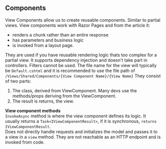 ## Components

View Components allow us to create reusable components. Similar to partial views. 
View components work with Razor Pages and from the article it: 
- renders a chunk rather than an entire response
-  has parameters and business logic
- is invoked from a layout page.  

They are used if you have reusable rendering logic thats too complex for a partial view. It supports dependency injection and doesn't take part in controllers. Filters cannot be used.  The file name for the view will typically be `Default.cshtml` and it is recommended to use the file path of `/Views/Shared/Components/{View Component Name}/{View Name}`
They consist of two parts:  
1. The class, derived from ViewComponent. Many devs use the methods/props deriving from the ViewComponent.
2. The result is returns, the view.

**View component methods**  
`InvokeAsync` method is where the view component defines its logic. It usually returns a `Task<IViewComponentResult>`, if it is synchronous, `returns IViewComponentResult`.  
Does not directly handle requests and initializes the model and passes it to a view in a `view` method. They are not reachable as an HTTP endpoint and is invoked from code.

